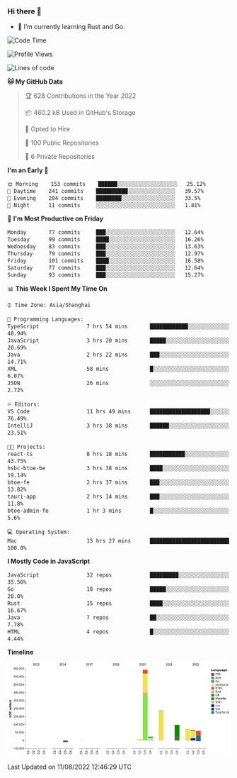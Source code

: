 ### Hi there 👋

- 🌱 I’m currently learning Rust and Go.

<!--START_SECTION:waka-->
![Code Time](http://img.shields.io/badge/Code%20Time-654%20hrs%2040%20mins-blue)

![Profile Views](http://img.shields.io/badge/Profile%20Views-0-blue)

![Lines of code](https://img.shields.io/badge/From%20Hello%20World%20I%27ve%20Written-955%20Thousand%20lines%20of%20code-blue)

**🐱 My GitHub Data** 

> 🏆 628 Contributions in the Year 2022
 > 
> 📦 460.2 kB Used in GitHub's Storage 
 > 
> 💼 Opted to Hire
 > 
> 📜 100 Public Repositories 
 > 
> 🔑 6 Private Repositories  
 > 
**I'm an Early 🐤** 

```text
🌞 Morning    153 commits    ██████░░░░░░░░░░░░░░░░░░░   25.12% 
🌆 Daytime    241 commits    ██████████░░░░░░░░░░░░░░░   39.57% 
🌃 Evening    204 commits    ████████░░░░░░░░░░░░░░░░░   33.5% 
🌙 Night      11 commits     ░░░░░░░░░░░░░░░░░░░░░░░░░   1.81%

```
📅 **I'm Most Productive on Friday** 

```text
Monday       77 commits     ███░░░░░░░░░░░░░░░░░░░░░░   12.64% 
Tuesday      99 commits     ████░░░░░░░░░░░░░░░░░░░░░   16.26% 
Wednesday    83 commits     ███░░░░░░░░░░░░░░░░░░░░░░   13.63% 
Thursday     79 commits     ███░░░░░░░░░░░░░░░░░░░░░░   12.97% 
Friday       101 commits    ████░░░░░░░░░░░░░░░░░░░░░   16.58% 
Saturday     77 commits     ███░░░░░░░░░░░░░░░░░░░░░░   12.64% 
Sunday       93 commits     ███░░░░░░░░░░░░░░░░░░░░░░   15.27%

```


📊 **This Week I Spent My Time On** 

```text
⌚︎ Time Zone: Asia/Shanghai

💬 Programming Languages: 
TypeScript               7 hrs 54 mins       ████████████░░░░░░░░░░░░░   48.94% 
JavaScript               3 hrs 20 mins       █████░░░░░░░░░░░░░░░░░░░░   20.69% 
Java                     2 hrs 22 mins       ███░░░░░░░░░░░░░░░░░░░░░░   14.71% 
XML                      58 mins             █░░░░░░░░░░░░░░░░░░░░░░░░   6.07% 
JSON                     26 mins             ░░░░░░░░░░░░░░░░░░░░░░░░░   2.72%

🔥 Editors: 
VS Code                  11 hrs 49 mins      ███████████████████░░░░░░   76.49% 
IntelliJ                 3 hrs 38 mins       ██████░░░░░░░░░░░░░░░░░░░   23.51%

🐱‍💻 Projects: 
react-ts                 8 hrs 18 mins       ███████████░░░░░░░░░░░░░░   43.75% 
hsbc-btoe-be             3 hrs 38 mins       ████░░░░░░░░░░░░░░░░░░░░░   19.14% 
btoe-fe                  2 hrs 37 mins       ███░░░░░░░░░░░░░░░░░░░░░░   13.82% 
tauri-app                2 hrs 14 mins       ███░░░░░░░░░░░░░░░░░░░░░░   11.8% 
btoe-admin-fe            1 hr 3 mins         █░░░░░░░░░░░░░░░░░░░░░░░░   5.6%

💻 Operating System: 
Mac                      15 hrs 27 mins      █████████████████████████   100.0%

```

**I Mostly Code in JavaScript** 

```text
JavaScript               32 repos            █████████░░░░░░░░░░░░░░░░   35.56% 
Go                       18 repos            █████░░░░░░░░░░░░░░░░░░░░   20.0% 
Rust                     15 repos            ████░░░░░░░░░░░░░░░░░░░░░   16.67% 
Java                     7 repos             ██░░░░░░░░░░░░░░░░░░░░░░░   7.78% 
HTML                     4 repos             █░░░░░░░░░░░░░░░░░░░░░░░░   4.44%

```


**Timeline**

![Chart not found](https://raw.githubusercontent.com/elton/elton/main/charts/bar_graph.png) 


 Last Updated on 11/08/2022 12:46:29 UTC
<!--END_SECTION:waka-->

<!--
**elton/elton** is a ✨ _special_ ✨ repository because its `README.md` (this file) appears on your GitHub profile.

Here are some ideas to get you started:

- 🔭 I’m currently working on ...
- 🌱 I’m currently learning ...
- 👯 I’m looking to collaborate on ...
- 🤔 I’m looking for help with ...
- 💬 Ask me about ...
- 📫 How to reach me: ...
- 😄 Pronouns: ...
- ⚡ Fun fact: ...
-->
